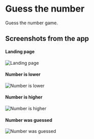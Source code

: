 # Guess the number

Guess the number game.

## Screenshots from the app

#### Landing page
![Landing page](resources/landing_page.png)

#### Number is lower
![Number is lower](resources/lower_number.png)

#### Number is higher
![Number is higher](resources/higher_number.png)

#### Number was guessed
![Number was guessed](resources/guessed_number.png)